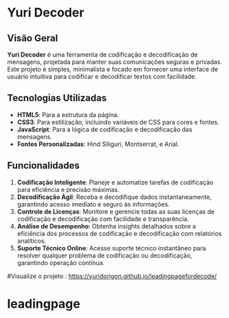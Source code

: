 # Yuri Decoder

## Visão Geral

**Yuri Decoder** é uma ferramenta de codificação e decodificação de mensagens, projetada para manter suas comunicações seguras e privadas. Este projeto é simples, minimalista e focado em fornecer uma interface de usuário intuitiva para codificar e decodificar textos com facilidade.

## Tecnologias Utilizadas

- **HTML5**: Para a estrutura da página.
- **CSS3**: Para estilização, incluindo variáveis de CSS para cores e fontes.
- **JavaScript**: Para a lógica de codificação e decodificação das mensagens.
- **Fontes Personalizadas**: Hind Siliguri, Montserrat, e Arial.

## Funcionalidades

1. **Codificação Inteligente**: Planeje e automatize tarefas de codificação para eficiência e precisão máximas.
2. **Decodificação Ágil**: Receba e decodifique dados instantaneamente, garantindo acesso imediato e seguro às informações.
3. **Controle de Licenças**: Monitore e gerencie todas as suas licenças de codificação e decodificação com facilidade e transparência.
4. **Análise de Desempenho**: Obtenha insights detalhados sobre a eficiência dos processos de codificação e decodificação com relatórios analíticos.
5. **Suporte Técnico Online**: Acesse suporte técnico instantâneo para resolver qualquer problema de codificação ou decodificação, garantindo operação contínua.


#Visualize o projeto : https://yuridorigon.github.io/leadingpagefordecode/
# leadingpage
